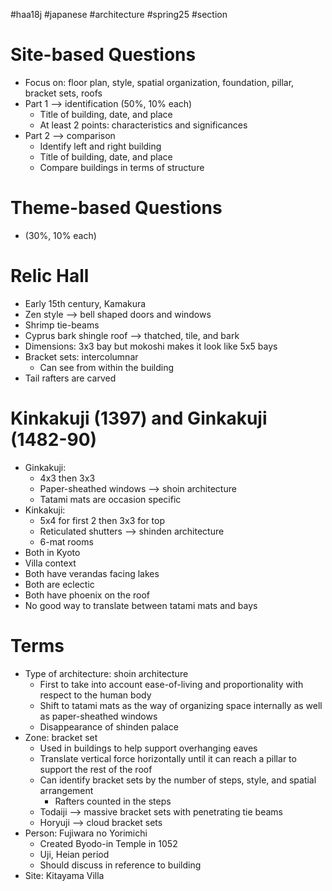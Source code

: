#haa18j #japanese #architecture #spring25 #section 

# Site-based Questions
* Focus on: floor plan, style, spatial organization, foundation, pillar, bracket sets, roofs
* Part 1 --> identification (50%, 10% each)
	* Title of building, date, and place
	* At least 2 points: characteristics and significances
* Part 2 --> comparison
	* Identify left and right building
	* Title of building, date, and place
	* Compare buildings in terms of structure

# Theme-based Questions
* (30%, 10% each)

# Relic Hall
* Early 15th century, Kamakura
* Zen style --> bell shaped doors and windows
* Shrimp tie-beams
* Cyprus bark shingle roof --> thatched, tile, and bark
* Dimensions: 3x3 bay but mokoshi makes it look like 5x5 bays
* Bracket sets: intercolumnar
	* Can see from within the building
* Tail rafters are carved

# Kinkakuji (1397) and Ginkakuji (1482-90)
*  Ginkakuji:
	* 4x3 then 3x3
	* Paper-sheathed windows --> shoin architecture
	* Tatami mats are occasion specific
* Kinkakuji:
	* 5x4 for first 2 then 3x3 for top
	* Reticulated shutters --> shinden architecture
	* 6-mat rooms
* Both in Kyoto
* Villa context
* Both have verandas facing lakes
* Both are eclectic
* Both have phoenix on the roof
* No good way to translate between tatami mats and bays

# Terms
* Type of architecture: shoin architecture
	* First to take into account ease-of-living and proportionality with respect to the human body
	* Shift to tatami mats as the way of organizing space internally as well as paper-sheathed windows
	* Disappearance of shinden palace
* Zone: bracket set
	* Used in buildings to help support overhanging eaves
	* Translate vertical force horizontally until it can reach a pillar to support the rest of the roof
	* Can identify bracket sets by the number of steps, style, and spatial arrangement
		* Rafters counted in the steps
	* Todaiji --> massive bracket sets with penetrating tie beams
	* Horyuji --> cloud bracket sets
* Person: Fujiwara no Yorimichi
	* Created Byodo-in Temple in 1052
	* Uji, Heian period
	* Should discuss in reference to building
* Site: Kitayama Villa

